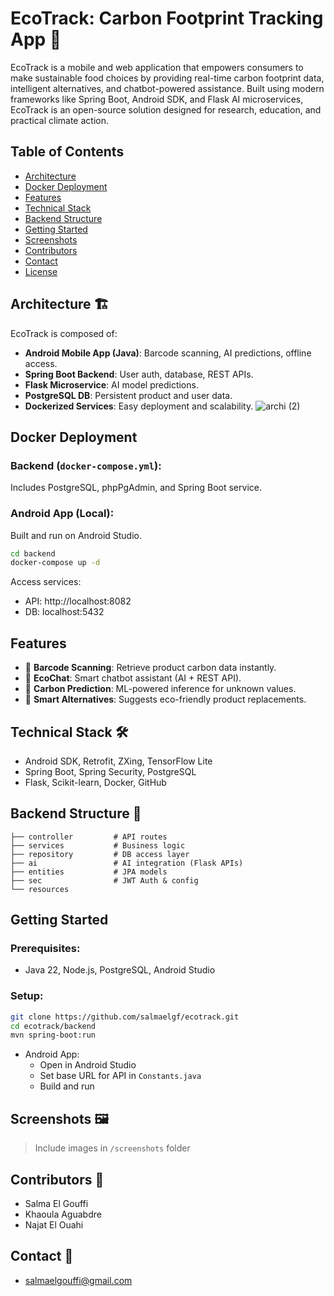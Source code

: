 # EcoTrack: Carbon Footprint Tracking App 🌱

EcoTrack is a mobile and web application that empowers consumers to make sustainable food choices by providing real-time carbon footprint data, intelligent alternatives, and chatbot-powered assistance. Built using modern frameworks like Spring Boot, Android SDK, and Flask AI microservices, EcoTrack is an open-source solution designed for research, education, and practical climate action.

## Table of Contents
- [Architecture](#architecture)
- [Docker Deployment](#docker-deployment)
- [Features](#features)
- [Technical Stack](#technical-stack)
- [Backend Structure](#backend-structure)
- [Getting Started](#getting-started)
- [Screenshots](#screenshots)
- [Contributors](#contributors)
- [Contact](#contact)
- [License](#license)

## Architecture 🏗
EcoTrack is composed of:
- **Android Mobile App (Java)**: Barcode scanning, AI predictions, offline access.
- **Spring Boot Backend**: User auth, database, REST APIs.
- **Flask Microservice**: AI model predictions.
- **PostgreSQL DB**: Persistent product and user data.
- **Dockerized Services**: Easy deployment and scalability.
![archi (2)](https://github.com/user-attachments/assets/0af14598-1ed6-4163-862c-d5642c08a15d)

## Docker Deployment 

### Backend (`docker-compose.yml`):
Includes PostgreSQL, phpPgAdmin, and Spring Boot service.

### Android App (Local):
Built and run on Android Studio.

```bash
cd backend
docker-compose up -d
```

Access services:
- API: http://localhost:8082
- DB: localhost:5432

## Features 
- 🌿 **Barcode Scanning**: Retrieve product carbon data instantly.
- 💬 **EcoChat**: Smart chatbot assistant (AI + REST API).
- 🧠 **Carbon Prediction**: ML-powered inference for unknown values.
- 🔁 **Smart Alternatives**: Suggests eco-friendly product replacements.


## Technical Stack 🛠
- Android SDK, Retrofit, ZXing, TensorFlow Lite
- Spring Boot, Spring Security, PostgreSQL
- Flask, Scikit-learn, Docker, GitHub

## Backend Structure 📂
```
├── controller         # API routes
├── services           # Business logic
├── repository         # DB access layer
├── ai                 # AI integration (Flask APIs)
├── entities           # JPA models
├── sec                # JWT Auth & config
└── resources
```

## Getting Started 
### Prerequisites:
- Java 22, Node.js, PostgreSQL, Android Studio

### Setup:
```bash
git clone https://github.com/salmaelgf/ecotrack.git
cd ecotrack/backend
mvn spring-boot:run
```

- Android App:
  - Open in Android Studio
  - Set base URL for API in `Constants.java`
  - Build and run

## Screenshots 🖼
> Include images in `/screenshots` folder

## Contributors 👥
- Salma El Gouffi
- Khaoula Aguabdre
- Najat El Ouahi

## Contact 📧
- salmaelgouffi@gmail.com



